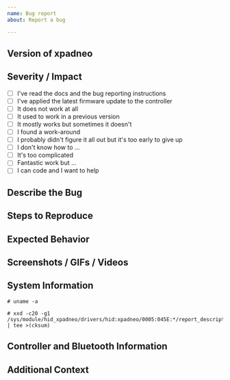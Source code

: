 ```yaml
---
name: Bug report
about: Report a bug

---
```


## Version of xpadneo
<!-- Please let us know the version number of xpadneo, either the one shown
     during install (preferred) or the one you downloaded (releases). -->

## Severity / Impact
<!-- Give us some impression of the importance of this bug report. You can
     easily check these after submitting the bug report. -->

* [ ] I've read the docs and the bug reporting instructions
* [ ] I've applied the latest firmware update to the controller
* [ ] It does not work at all
* [ ] It used to work in a previous version
* [ ] It mostly works but sometimes it doesn't
* [ ] I found a work-around
* [ ] I probably didn't figure it all out but it's too early to give up
* [ ] I don't know how to ... <!-- describe below -->
* [ ] It's too complicated
* [ ] Fantastic work but ... <!-- describe below -->
* [ ] I can code and I want to help

## Describe the Bug
<!-- A clear and concise description of what the bug is. -->


## Steps to Reproduce
<!-- Steps to reproduce the behavior: -->


## Expected Behavior
<!-- A clear and concise description of what you expected to happen. -->


## Screenshots / GIFs / Videos
<!-- If applicable, add screenshots or screen recordings to help explain
     your problem. -->


## System Information
<!-- Please add at least the following outputs: -->

<!-- Paste the output below the line prepended with # -->
```console
# uname -a

```

<!-- Paste the output below the line prepended with # -->
```console
# xxd -c20 -g1 /sys/module/hid_xpadneo/drivers/hid:xpadneo/0005:045E:*/report_descriptor | tee >(cksum)

```

## Controller and Bluetooth Information
<!-- Also follow these steps to create addition information
     about your Bluetooth dongle and connection: -->

<!-- First, disconnect the controller. -->

<!-- Run `sudo btmon | tee xpadneo-btmon.txt` and connect the controller. -->

<!-- Run `dmesg | egrep -i 'hid|input|xpadneo' | tee xpadneo-dmesg.txt`. -->

<!-- Run `lsusb` and pick the device number of your dongle. -->

<!-- Run `lsusb -v -s## | tee xpadneo-lsusb.txt` where `##` is the device
     number picked in the previous step -->

<!-- Attach the resulting files, do not bundle the files into a single
     archive. If some files are too big, gzip them individually. Drag
     and drop the files below. -->


## Additional Context
<!-- Add any other context about the problem here. -->
